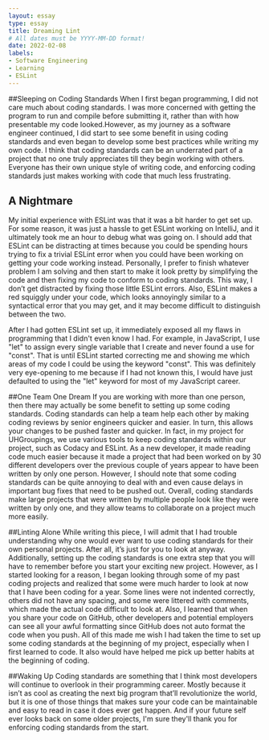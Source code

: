 ```yaml
---
layout: essay
type: essay
title: Dreaming Lint
# All dates must be YYYY-MM-DD format!
date: 2022-02-08
labels:
- Software Engineering
- Learning
- ESLint
---
```


##Sleeping on Coding Standards
When I first began programming, I did not care much about coding standards. I was more concerned with getting the program to run and compile before submitting it, rather than with how presentable my code looked.However, as my journey as a software engineer continued, I did start to see some benefit in using coding standards and even began to develop some best practices while writing my own code. I think that coding standards can be an underrated part of a project that no one truly appreciates till they begin working with others. Everyone has their own unique style of writing code, and enforcing coding standards just makes working with code that much less frustrating.

## A Nightmare
My initial experience with ESLint was that it was a bit harder to get set up. For some reason, it was just a hassle to get ESLint working on IntelliJ, and it ultimately took me an hour to debug what was going on. I should add that ESLint can be distracting at times because you could be spending hours trying to fix a trivial ESLint error when you could have been working on getting your code working instead. Personally, I prefer to finish whatever problem I am solving and then start to make it look pretty by simplifying the code and then fixing my code to conform to coding standards. This way, I don’t get distracted by fixing those little ESLint errors. Also, ESLint makes a red squiggly under your code, which looks annoyingly similar to a syntactical error that you may get, and it may become difficult to distinguish between the two.

After I had gotten ESLint set up, it immediately exposed all my flaws in programming that I didn't even know I had. For example, in JavaScript, I use "let" to assign every single variable that I create and never found a use for "const". That is until ESLint started correcting me and showing me which areas of my code I could be using the keyword "const". This was definitely very eye-opening to me because if I had not known this, I would have just defaulted to using the "let" keyword for most of my JavaScript career.

##One Team One Dream
If you are working with more than one person, then there may actually be some benefit to setting up some coding standards. Coding standards can help a team help each other by making coding reviews by senior engineers quicker and easier. In turn, this allows your changes to be pushed faster and quicker. In fact, in my project for UHGroupings, we use various tools to keep coding standards within our project, such as Codacy and ESLint. As a new developer, it made reading code much easier because it made a project that had been worked on by 30 different developers over the previous couple of years appear to have been written by only one person. However, I should note that some coding standards can be quite annoying to deal with and even cause delays in important bug fixes that need to be pushed out. Overall, coding standards make large projects that were written by multiple people look like they were written by only one, and they allow teams to collaborate on a project much more easily.

##Linting Alone
While writing this piece, I will admit that I had trouble understanding why one would ever want to use coding standards for their own personal projects. After all, it’s just for you to look at anyway. Additionally, setting up the coding standards is one extra step that you will have to remember before you start your exciting new project. However, as I started looking for a reason, I began looking through some of my past coding projects and realized that some were much harder to look at now that I have been coding for a year. Some lines were not indented correctly, others did not have any spacing, and some were littered with comments, which made the actual code difficult to look at. Also, I learned that when you share your code on GitHub, other developers and potential employers can see all your awful formatting since GitHub does not auto format the code when you push. All of this made me wish I had taken the time to set up some coding standards at the beginning of my project, especially when I first learned to code. It also would have helped me pick up better habits at the beginning of coding.

##Waking Up
Coding standards are something that I think most developers will continue to overlook in their programming career. Mostly because it isn’t as cool as creating the next big program that’ll revolutionize the world, but it is one of those things that makes sure your code can be maintainable and easy to read in case it does ever get happen. And if your future self ever looks back on some older projects, I'm sure they'll thank you for enforcing coding standards from the start.


